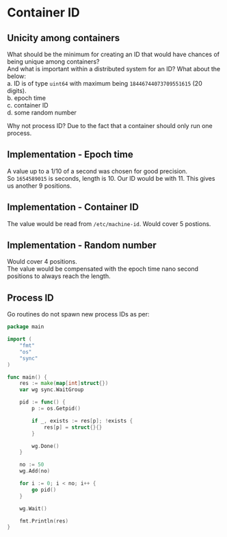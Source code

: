 # Container ID
## Unicity among containers
What should be the minimum for creating an ID that would have chances of being unique among containers?   
And what is important within a distributed system for an ID? 
What about the below:  
a. ID is of type `uint64` with maximum being `18446744073709551615` (20 digits).  
b. epoch time  
c. container ID   
d. some random number

Why not process ID? Due to the fact that a container should only run one process.

## Implementation - Epoch time
A value up to a 1/10 of a second was chosen for good precision.  
So `1654589015` is seconds, length is 10. Our ID would be with 11.
This gives us another 9 positions.

## Implementation - Container ID
The value would be read from `/etc/machine-id`.
Would cover 5 postions.

## Implementation - Random number
Would cover 4 positions.  
The value would be compensated with the epoch time nano second positions to 
always reach the length.

## Process ID
Go routines do not spawn new process IDs as per:
```go
package main

import (
	"fmt"
	"os"
	"sync"
)

func main() {
	res := make(map[int]struct{})
	var wg sync.WaitGroup

	pid := func() {
		p := os.Getpid()

		if _, exists := res[p]; !exists {
			res[p] = struct{}{}
		}

		wg.Done()
	}

	no := 50
	wg.Add(no)

	for i := 0; i < no; i++ {
		go pid()
	}

	wg.Wait()

	fmt.Println(res)
}
```